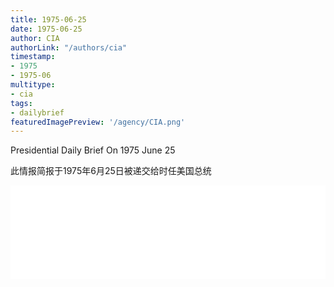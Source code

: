```yaml
---
title: 1975-06-25
date: 1975-06-25
author: CIA 
authorLink: "/authors/cia"
timestamp: 
- 1975
- 1975-06
multitype: 
- cia
tags: 
- dailybrief
featuredImagePreview: '/agency/CIA.png'
---
```



Presidential Daily Brief On 1975 June 25

此情报简报于1975年6月25日被递交给时任美国总统

<!--more-->





<div id="over" style="width:100%; overflow:hidden"> <iframe id="sFrame" name="sFrame" frameborder="no" border="0"  allowfullscreen marginwidth="0" scrolling="no" src = " /CIA/1975-06-25.html "  style = " position:absulute; width: 806px; top: 300;" > </iframe> </div>
